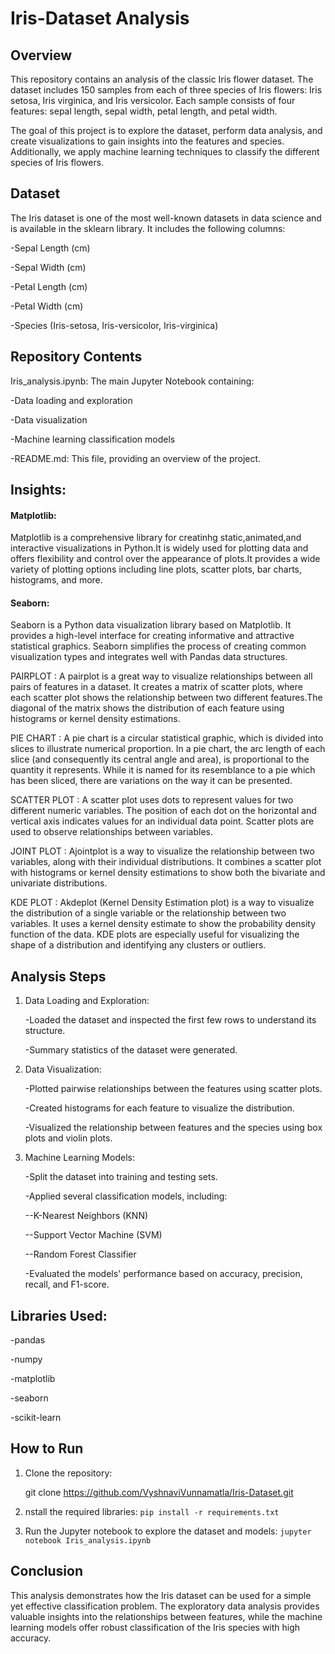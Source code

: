 # Iris-Dataset Analysis
## Overview

This repository contains an analysis of the classic Iris flower dataset. The dataset includes 150 samples from each of three species of Iris flowers: Iris setosa, Iris virginica, and Iris versicolor. Each sample consists of four features: sepal length, sepal width, petal length, and petal width.

The goal of this project is to explore the dataset, perform data analysis, and create visualizations to gain insights into the features and species. Additionally, we apply machine learning techniques to classify the different species of Iris flowers.


## Dataset

The Iris dataset is one of the most well-known datasets in data science and is available in the sklearn library. It includes the following columns:


-Sepal Length (cm)

-Sepal Width (cm)

-Petal Length (cm)

-Petal Width (cm)

-Species (Iris-setosa, Iris-versicolor, Iris-virginica)


## Repository Contents

Iris_analysis.ipynb: The main Jupyter Notebook containing:

-Data loading and exploration

-Data visualization

-Machine learning classification models

-README.md: This file, providing an overview of the project.

## Insights:

 #### Matplotlib:
 
 Matplotlib is a comprehensive library for creatinhg static,animated,and interactive visualizations
 in Python.It is widely used for plotting data and offers flexibility and control over the appearance
 of plots.It provides a wide variety of plotting options including line plots, scatter plots, bar charts,
 histograms, and more.

 
 #### Seaborn:
 
 Seaborn is a Python data visualization library based on Matplotlib. It provides a high-level interface
 for creating informative and attractive statistical graphics. Seaborn simplifies the process of creating
 common visualization types and integrates well with Pandas data structures.
 

 PAIRPLOT : A pairplot is a great way to visualize relationships between all pairs of features in
 a dataset. It creates a matrix of scatter plots, where each scatter plot shows the relationship
 between two different features.The diagonal of the matrix shows the distribution of each feature
 using histograms or kernel density estimations.


 PIE CHART : A pie chart is a circular statistical graphic, which is divided into slices to illustrate
 numerical proportion. In a pie chart, the arc length of each slice (and consequently its central angle
 and area), is proportional to the quantity it represents. While it is named for its resemblance to a
 pie which has been sliced, there are variations on the way it can be presented.


 SCATTER PLOT : A scatter plot uses dots to represent values for two different numeric variables.
 The position of each dot on the horizontal and vertical axis indicates values for an individual data
 point. Scatter plots are used to observe relationships between variables.


 JOINT PLOT : Ajointplot is a way to visualize the relationship between two variables, along with their
 individual distributions. It combines a scatter plot with histograms or kernel density estimations
 to show both the bivariate and univariate distributions.
 

 KDE PLOT : Akdeplot (Kernel Density Estimation plot) is a way to visualize the distribution of a
 single variable or the relationship between two variables. It uses a kernel density estimate to show
 the probability density function of the data.
 KDE plots are especially useful for visualizing the shape of a distribution and identifying any
 clusters or outliers.

## Analysis Steps

1. Data Loading and Exploration:

   -Loaded the dataset and inspected the first few rows to understand its structure.

   -Summary statistics of the dataset were generated.

3. Data Visualization:

   -Plotted pairwise relationships between the features using scatter plots.

   -Created histograms for each feature to visualize the distribution.

   -Visualized the relationship between features and the species using box plots and violin plots.


3. Machine Learning Models:

   -Split the dataset into training and testing sets.

   -Applied several classification models, including:

     --K-Nearest Neighbors (KNN)

     --Support Vector Machine (SVM)

     --Random Forest Classifier

   -Evaluated the models' performance based on accuracy, precision, recall, and F1-score.



## Libraries Used:

-pandas

-numpy

-matplotlib

-seaborn

-scikit-learn


## How to Run

1. Clone the repository:
 
   git clone https://github.com/VyshnaviVunnamatla/Iris-Dataset.git

2. nstall the required libraries:
  ```pip install -r requirements.txt```

3. Run the Jupyter notebook to explore the dataset and models:
  ```jupyter notebook Iris_analysis.ipynb```


## Conclusion

This analysis demonstrates how the Iris dataset can be used for a simple yet effective classification problem. The exploratory data analysis provides valuable insights into the relationships between features, while the machine learning models offer robust classification of the Iris species with high accuracy.
